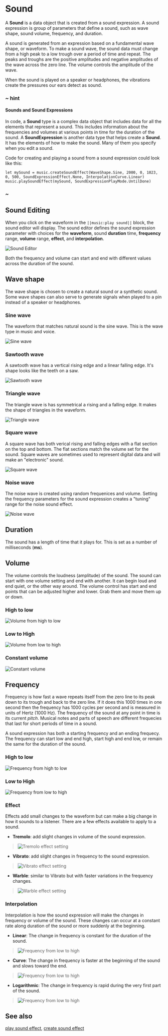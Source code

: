 # Sound

A **Sound** is a data object that is created from a sound expression. A sound expression is group of parameters that define a sound, such as wave shape, sound volume, frequency, and duration.

A sound is generated from an expression based on a fundamental wave shape, or waveform. To make a sound wave, the sound data must change from a high peak to a low trough over a period of time and repeat. The peaks and troughs are the positive amplitudes and negative amplitudes of the wave across the zero line. The volume controls the amplitude of the wave.

When the sound is played on a speaker or headphones, the vibrations create the pressures our ears detect as sound.

### ~ hint

#### Sounds and Sound Expressions

In code, a **Sound** type is a complex data object that includes data for all the elements that represent a sound. This includes information about the frequencies and volumes at various points in time for the duration of the sound. A **SoundExpression** is another data type that helps create a **Sound**. It has the elements of how to make the sound. Many of them you specify when you edit a sound.

Code for creating and playing a sound from a sound expression could look like this:

```typescript-ignore
let mySound = music.createSoundEffect(WaveShape.Sine, 2000, 0, 1023, 0, 500, SoundExpressionEffect.None, InterpolationCurve.Linear)
music.playSoundEffect(mySound, SoundExpressionPlayMode.UntilDone)
```

### ~

## Sound Editing

When you click on the waveform in the ``||music:play sound||`` block, the sound editor will display. The sound editor defines the sound expression parameter with choices for the **waveform**, sound **duration** time, **frequency** range, **volume** range, **effect**, and **interpolation**.

![Sound Editor](/static/types/sound/sound-editor.png)

Both the frequency and volume can start and end with different values across the duration of the sound.

## Wave shape

The wave shape is chosen to create a natural sound or a synthetic sound. Some wave shapes can also serve to generate signals when played to a pin instead of a speaker or headphones.

### Sine wave

The waveform that matches natural sound is the sine wave. This is the wave type in music and voice.

![Sine wave](/static/types/sound/sine-wave.png)

### Sawtooth wave

A sawtooth wave has a vertical rising edge and a linear falling edge. It's shape looks like the teeth on a saw.

![Sawtooth wave](/static/types/sound/sawtooth-wave.png)

### Triangle wave

The triangle wave is has symmetrical a rising and a falling edge. It makes the shape of triangles in the waveform.

![Triangle wave](/static/types/sound/triangle-wave.png)

### Square wave

A square wave has both verical rising and falling edges with a flat section on the top and bottom. The flat sections match the volume set for the sound. Square waves are sometimes used to represent digital data and will make an "electronic" sound.

![Square wave](/static/types/sound/square-wave.png)

### Noise wave

The noise wave is created using random frequenices and volume. Setting the frequency parameters for the sound expression creates a "tuning" range for the noise sound effect.

![Noise wave](/static/types/sound/noise-wave.png)

## Duration

The sound has a length of time that it plays for. This is set as a number of milliseconds (**ms**).

## Volume

The volume controls the loudness (amplitude) of the sound. The sound can start with one volume setting and end with another. It can begin loud and end quiet, or the other way around. The volume control has start and end points that can be adjusted higher and lower. Grab them and move them up or down.

### High to low

![Volume from high to low](/static/types/sound/volume-hilo.png)

### Low to High

![Volume from low to high](/static/types/sound/volume-lohi.png)

### Constant volume

![Constant volume](/static/types/sound/volume-constant.png)

## Frequency

Frequency is how fast a wave repeats itself from the zero line to its peak down to its trough and back to the zero line. If it does this 1000 times in one second then the frequency has 1000 cycles per second and is measured in units of Hertz (1000 Hz). The frequency of the sound at any point in time is its current _pitch_. Musical notes and parts of speech are different frequecies that last for short periods of time in a sound.

A sound expression has both a starting frequency and an ending frequecy. The frequency can start low and end high, start high and end low, or remain the same for the duration of the sound.

### High to low

![Frequency from high to low](/static/types/sound/freq-hilo.png)

### Low to High

![Frequency from low to high](/static/types/sound/freq-lohi.png)

### Effect

Effects add small changes to the waveform but can make a big change in how it sounds to a listener. There are a few effects available to apply to a sound.

* **Tremolo**: add slight changes in volume of the sound expression.

>![Tremolo effect setting](/static/types/sound/effect-tremolo.png)

* **Vibrato**: add slight changes in frequency to the sound expression.

>![Vibrato effect setting](/static/types/sound/effect-vibrato.png)

* **Warble**: similar to Vibrato but with faster variations in the frequency changes.

>![Warble effect setting](/static/types/sound/effect-warble.png)

### Interpolation

Interpolation is how the sound expression will make the changes in frequency or volume of the sound. These changes can occur at a constant rate along duration of the sound or more suddenly at the beginning.

* **Linear**: The change in frequency is constant for the duration of the sound.

>![Frequency from low to high](/static/types/sound/interp-linear.png)

* **Curve**: The change in frequency is faster at the beginning of the sound and slows toward the end.

>![Frequency from low to high](/static/types/sound/interp-curve.png)

* **Logarithmic**: The change in frequency is rapid during the very first part of the sound.


>![Frequency from low to high](/static/types/sound/interp-log.png)

## See also

[play sound effect](/reference/music/play-sound-effect),
[create sound effect](/reference/music/create-sound-effect)